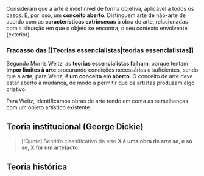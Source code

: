 Consideram que a arte é indefinível de forma objetiva, aplicável a todos os casos. É, por isso, um **conceito aberto**.
Distinguem arte de não-arte de acordo com as **características extrínsecas** à obra de arte, relacionadas com a situação em que o objeto se encontra, o seu contexto envolvente (exterior).
### Fracasso das [[Teorias essencialistas|teorias essencialistas]]
Segundo Morris Weitz, as **teorias essencialistas falham**, porque tentam **impor limites à arte** procurando condições necessárias e suficientes, sendo que a **arte**, para Weitz, **é um conceito em aberto**. O conceito de arte deve estar aberto à mudança, de modo a permitir que os artistas produzam algo criativo.

Para Weitz, identificamos obras de arte tendo em conta as semelhanças com um objeto artístico existente.
## Teoria institucional (George Dickie)
> [!Quote] Sentido classificativo da arte
> **X é uma obra de arte se, e só se, X for um artefacto.**


## Teoria histórica